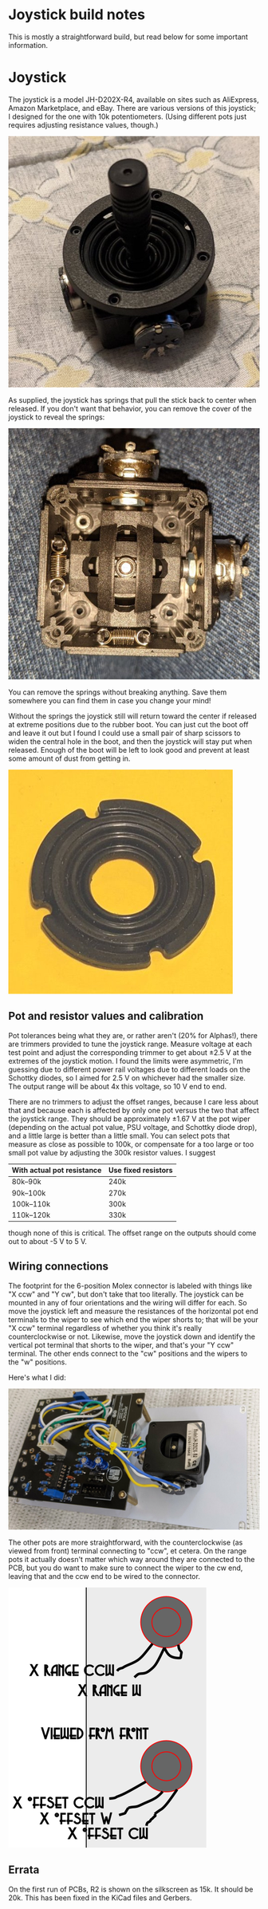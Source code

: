 # Joystick build notes

This is mostly a straightforward build, but read below for some important information.

# Joystick

The joystick is a model JH-D202X-R4, available on sites such as AliExpress, Amazon Marketplace, and eBay. There are various versions of this joystick; I designed for the one with 10k potentiometers. (Using different pots just requires adjusting resistance values, though.)

![](../Images/joy.jpg)

As supplied, the joystick has springs that pull the stick back to center when released. If you don't want that behavior, you can remove the cover of the joystick to reveal the springs:

![](../Images/springs.jpg)

You can remove the springs without breaking anything. Save them somewhere you can find them in case you change your mind!

Without the springs the joystick still will return toward the center if released at extreme positions due to the rubber boot. You can just cut the boot off and leave it out but I found I could use a small pair of sharp scissors to widen the central hole in the boot, and then the joystick will stay put when released. Enough of the boot will be left to look good and prevent at least some amount of dust from getting in.

![](../Images/boot.jpg)

## Pot and resistor values and calibration

Pot tolerances being what they are, or rather aren't (20% for Alphas!), there are trimmers provided to tune the joystick range. Measure voltage at each test point and adjust the corresponding trimmer to get about ±2.5 V at the extremes of the joystick motion. I found the limits were asymmetric, I'm guessing due to different power rail voltages due to different loads on the Schottky diodes, so I aimed for 2.5 V on whichever had the smaller size. The output range will be about 4x this voltage, so 10 V end to end.

There are no trimmers to adjust the offset ranges, because I care less about that and because each is affected by only one pot versus the two that affect the joystick range. They should be approximately ±1.67 V at the pot wiper (depending on the actual pot value, PSU voltage, and Schottky diode drop), and a little large is better than a little small. You can select pots that measure as close as possible to 100k, or compensate for a too large or too small pot value by adjusting the 300k resistor values. I suggest

|With actual pot resistance|Use fixed resistors|
|----|---|
| 80k–90k | 240k |
| 90k–100k | 270k |
| 100k–110k | 300k |
| 110k–120k | 330k |

though none of this is critical. The offset range on the outputs should come out to about -5 V to 5 V.

## Wiring connections

The footprint for the 6-position Molex connector is labeled with things like "X ccw" and "Y cw", but don't take that too literally. The joystick can be mounted in any of four orientations and the wiring will differ for each. So move the joystick left and measure the resistances of the horizontal pot end terminals to the wiper to see which end the wiper shorts to; that will be your "X ccw" terminal regardless of whether you think it's really counterclockwise or not. Likewise, move the joystick down and identify the vertical pot terminal that shorts to the wiper, and that's your "Y ccw" terminal. The other ends connect to the "cw" positions and the wipers to the "w" positions.

Here's what I did:

![](../Images/connections.jpg)

The other pots are more straightforward, with the counterclockwise (as viewed from front) terminal connecting to "ccw", et cetera. On the range pots it actually doesn't matter which way around they are connected to the PCB, but you do want to make sure to connect the wiper to the cw end, leaving that and the ccw end to be wired to the connector.

![](../Images/potwiring.png)


## Errata

On the first run of PCBs, R2 is shown on the silkscreen as 15k. It should be 20k. This has been fixed in the KiCad files and Gerbers.